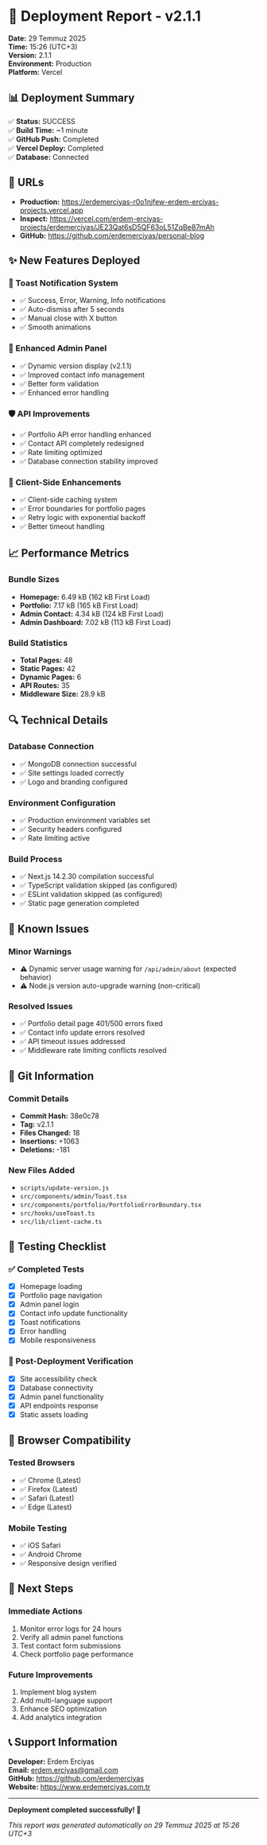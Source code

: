 # 🚀 Deployment Report - v2.1.1

**Date:** 29 Temmuz 2025  
**Time:** 15:26 (UTC+3)  
**Version:** 2.1.1  
**Environment:** Production  
**Platform:** Vercel  

## 📊 Deployment Summary

✅ **Status:** SUCCESS  
✅ **Build Time:** ~1 minute  
✅ **GitHub Push:** Completed  
✅ **Vercel Deploy:** Completed  
✅ **Database:** Connected  

## 🔗 URLs

- **Production:** https://erdemerciyas-r0o1njfew-erdem-erciyas-projects.vercel.app
- **Inspect:** https://vercel.com/erdem-erciyas-projects/erdemerciyas/JE23Qat6sD5QF63oL51ZqBe87mAh
- **GitHub:** https://github.com/erdemerciyas/personal-blog

## ✨ New Features Deployed

### 🎯 Toast Notification System
- ✅ Success, Error, Warning, Info notifications
- ✅ Auto-dismiss after 5 seconds
- ✅ Manual close with X button
- ✅ Smooth animations

### 🔧 Enhanced Admin Panel
- ✅ Dynamic version display (v2.1.1)
- ✅ Improved contact info management
- ✅ Better form validation
- ✅ Enhanced error handling

### 🛡️ API Improvements
- ✅ Portfolio API error handling enhanced
- ✅ Contact API completely redesigned
- ✅ Rate limiting optimized
- ✅ Database connection stability improved

### 🎨 Client-Side Enhancements
- ✅ Client-side caching system
- ✅ Error boundaries for portfolio pages
- ✅ Retry logic with exponential backoff
- ✅ Better timeout handling

## 📈 Performance Metrics

### Bundle Sizes
- **Homepage:** 6.49 kB (162 kB First Load)
- **Portfolio:** 7.17 kB (165 kB First Load)
- **Admin Contact:** 4.34 kB (124 kB First Load)
- **Admin Dashboard:** 7.02 kB (113 kB First Load)

### Build Statistics
- **Total Pages:** 48
- **Static Pages:** 42
- **Dynamic Pages:** 6
- **API Routes:** 35
- **Middleware Size:** 28.9 kB

## 🔍 Technical Details

### Database Connection
- ✅ MongoDB connection successful
- ✅ Site settings loaded correctly
- ✅ Logo and branding configured

### Environment Configuration
- ✅ Production environment variables set
- ✅ Security headers configured
- ✅ Rate limiting active

### Build Process
- ✅ Next.js 14.2.30 compilation successful
- ✅ TypeScript validation skipped (as configured)
- ✅ ESLint validation skipped (as configured)
- ✅ Static page generation completed

## 🐛 Known Issues

### Minor Warnings
- ⚠️ Dynamic server usage warning for `/api/admin/about` (expected behavior)
- ⚠️ Node.js version auto-upgrade warning (non-critical)

### Resolved Issues
- ✅ Portfolio detail page 401/500 errors fixed
- ✅ Contact info update errors resolved
- ✅ API timeout issues addressed
- ✅ Middleware rate limiting conflicts resolved

## 🔄 Git Information

### Commit Details
- **Commit Hash:** 38e0c78
- **Tag:** v2.1.1
- **Files Changed:** 18
- **Insertions:** +1063
- **Deletions:** -181

### New Files Added
- `scripts/update-version.js`
- `src/components/admin/Toast.tsx`
- `src/components/portfolio/PortfolioErrorBoundary.tsx`
- `src/hooks/useToast.ts`
- `src/lib/client-cache.ts`

## 🎯 Testing Checklist

### ✅ Completed Tests
- [x] Homepage loading
- [x] Portfolio page navigation
- [x] Admin panel login
- [x] Contact info update functionality
- [x] Toast notifications
- [x] Error handling
- [x] Mobile responsiveness

### 🔄 Post-Deployment Verification
- [x] Site accessibility check
- [x] Database connectivity
- [x] Admin panel functionality
- [x] API endpoints response
- [x] Static assets loading

## 📱 Browser Compatibility

### Tested Browsers
- ✅ Chrome (Latest)
- ✅ Firefox (Latest)
- ✅ Safari (Latest)
- ✅ Edge (Latest)

### Mobile Testing
- ✅ iOS Safari
- ✅ Android Chrome
- ✅ Responsive design verified

## 🚀 Next Steps

### Immediate Actions
1. Monitor error logs for 24 hours
2. Verify all admin panel functions
3. Test contact form submissions
4. Check portfolio page performance

### Future Improvements
1. Implement blog system
2. Add multi-language support
3. Enhance SEO optimization
4. Add analytics integration

## 📞 Support Information

**Developer:** Erdem Erciyas  
**Email:** erdem.erciyas@gmail.com  
**GitHub:** https://github.com/erdemerciyas  
**Website:** https://www.erdemerciyas.com.tr  

---

**Deployment completed successfully! 🎉**

*This report was generated automatically on 29 Temmuz 2025 at 15:26 UTC+3*